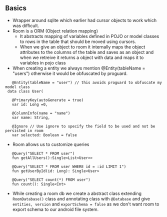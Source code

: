 ## Basics 

* Wrapper around sqlite which earlier had cursor objects to work which was difficult. 
* Room is a ORM (Object relation mapping)
  * It abstracts mapping of variables defined in POJO or model classes to rows in the table that should 
    be moved using cursors. 
  * When we give an object to room it internally maps the object attributes to the columns of the table and saves as an object
     and when we retreive it returns a object with data and maps it to variables in pojo class
* When creating a entity we always mention @Entity(tableName = "users") otherwise it would be obfuscated by proguard. 
 
 ```
    @Entity(tableName = "user") // this avoids proguard to obfuscate my model class
  data class User(

    @PrimaryKey(autoGenerate = true)
    var id: Long =0,

    @ColumnInfo(name = "name")
    var name: String,
    
    @Ignore // Use ignore to specify the field to be used and not be persisted in room
    var selected: Boolean = false
 ```
 * Room allows us to customize queries 
 
 ```
    @Query("SELECT * FROM user")
    fun getAllUsers():Single<List<User>>

    @Query("SELECT * FROM user WHERE id = :id LIMIT 1")
    fun getUserById(id: Long): Single<User>

    @Query("SELECT count(*) FROM user")
    fun count(): Single<Int>
 ```
 * While creating a room db we create a abstract class extending `RoomDatabase()` class and annotating class with `@Database`
  and give `entities, version` and `exportSchema = false` as we don't want room to export schema to our android file system.
  
  
 
